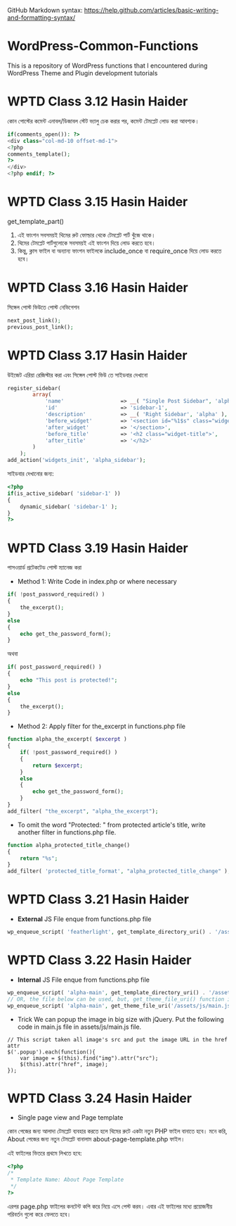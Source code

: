 GitHub Markdown syntax: https://help.github.com/articles/basic-writing-and-formatting-syntax/

# WordPress-Common-Functions
This is a repository of WordPress functions that I encountered during WordPress Theme and Plugin development tutorials

# WPTD Class 3.12 Hasin Haider
কোন পোস্টের কমেন্ট এনাবল/ডিজাবল স্টেট ভ্যালু চেক করার পর, কমেন্ট টেমপ্লেট লোড করা আবশ্যক।
```php
if(comments_open()): ?>
<div class="col-md-10 offset-md-1">
<?php
comments_template();
?>
</div>
<?php endif; ?>
```

# WPTD Class 3.15 Hasin Haider
get_template_part()
1. এই ফাংশন সবসময়ই থিমের রুট ফোল্ডার থেকে টেমপ্লেট পার্ট খুঁজে থাকে।
2. থিমের টেমপ্লেট পার্টগুলোকে সবসময়ই এই ফাংশন দিয়ে লোড করতে হবে।
3. কিন্তু, ক্লাস ফাইল বা অন্যান্য ফাংশন ফাইলকে include_once বা require_once দিয়ে লোড করতে হবে।

# WPTD Class 3.16 Hasin Haider
সিঙ্গেল পোস্ট ভিউতে পোস্ট নেভিগেশন
```php
next_post_link();
previous_post_link();
```

# WPTD Class 3.17 Hasin Haider
উইজেট এরিয়া রেজিস্টার করা এবং সিঙ্গেল পোস্ট ভিউ তে সাইডবার দেখানো
```php
register_sidebar(
		array(
			'name'					=> __( "Single Post Sidebar", 'alpha' ),
			'id'					=> 'sidebar-1',
			'description'			=> __( 'Right Sidebar', 'alpha' ),
			'before_widget'			=> '<section id="%1$s" class="widget %2$s">',
			'after_widget'			=> '</section>',
			'before_title'			=> '<h2 class="widget-title">',
			'after_title'			=> '</h2>'
		)
	);
add_action('widgets_init', 'alpha_sidebar');
```

সাইডবার দেখানোর জন্য:
```php
<?php
if(is_active_sidebar( 'sidebar-1' ))
{
    dynamic_sidebar( 'sidebar-1' );
}
?>
```

# WPTD Class 3.19 Hasin Haider
পাসওয়ার্ড প্রটেকটেড পোস্ট ম্যানেজ করা
* Method 1: Write Code in index.php or where necessary
```php
if( !post_password_required() )
{
    the_excerpt();
}
else
{
    echo get_the_password_form();
}
```
অথবা
```php
if( post_password_required() )
{
    echo "This post is protected!";
}
else
{
    the_excerpt();
}
```

* Method 2: Apply filter for the_excerpt in functions.php file
```php
function alpha_the_excerpt( $excerpt )
{
	if( !post_password_required() )
	{
		return $excerpt;
	}
	else
	{
		echo get_the_password_form();
	}
}
add_filter( "the_excerpt", "alpha_the_excerpt");
```

* To omit the word "Protected: " from protected article's title, write another filter in functions.php file.
```php
function alpha_protected_title_change()
{
	return "%s";
}
add_filter( 'protected_title_format', "alpha_protected_title_change" );
```


# WPTD Class 3.21 Hasin Haider
* **External** JS File enque from functions.php file
```php
wp_enqueue_script( 'featherlight', get_template_directory_uri() . '/assets/js/featherlight.min.js', array('jquery'), '1.7.13', true );
```

# WPTD Class 3.22 Hasin Haider
* **Internal** JS File enque from functions.php file
```php
wp_enqueue_script( 'alpha-main', get_template_directory_uri() . '/assets/js/main.js', null, '0.0.1', true );
// OR, the file below can be used, but, get_theme_file_uri() function isn't available before 4.7 version of WordPress
wp_enqueue_script( 'alpha-main', get_theme_file_uri('/assets/js/main.js'), null, '0.0.1', true );
```
* Trick
We can popup the image in big size with jQuery.
Put the following code in main.js file in assets/js/main.js file.
```jquery
// This script taken all image's src and put the image URL in the href attr
$('.popup').each(function(){
    var image = $(this).find("img").attr("src");
    $(this).attr("href", image);
});
```

# WPTD Class 3.24 Hasin Haider

* Single page view and Page template

কোন পেজের জন্য আলাদা টেমপ্লেট ব্যবহার করতে হলে থিমের রুটে একটা নতুন PHP ফাইল বানাতে হবে। মনে করি, About পেজের জন্য নতুন টেমপ্লেট বানালাম about-page-template.php ফাইল।

এই ফাইলের ভিতরে প্রথমে লিখতে হবে:
```php
<?php
/*
 * Template Name: About Page Template
 */
?>
```

এরপর page.php ফাইলের কনটেন্ট কপি করে নিয়ে এসে পেস্ট করব। এবার এই ফাইলের মধ্যে প্রয়োজনীয় পরিবর্তন গুলো করে ফেলতে হবে।
